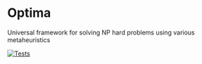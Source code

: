 # Optima
Universal framework for solving NP hard problems using various metaheuristics

[![Tests](https://github.com/Anav0/Optima/actions/workflows/dotnet.yml/badge.svg)](https://github.com/Anav0/Optima/actions/workflows/dotnet.yml)
